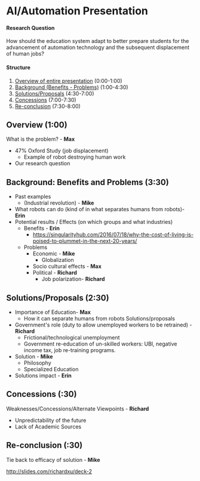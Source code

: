 # AI/Automation Presentation

#### Research Question
How should the education system adapt to better prepare students for the advancement of automation technology and the subsequent displacement of human jobs?

#### Structure
1. [Overview of entire presentation](#overview) (0:00-1:00)
2. [Background (Benefits - Problems)](#background) (1:00-4:30)
2. [Solutions/Proposals](#solutions/proposals) (4:30-7:00)
3. [Concessions](#concessions) (7:00-7:30)
4. [Re-conclusion](#re-conclusion) (7:30-8:00)

## Overview (1:00)
What is the problem? - **Max**
* 47%  Oxford Study (job displacement)
  * Example of robot destroying human work
* Our research question

## Background: Benefits and Problems (3:30)
* Past examples
  * (Industrial revolution) - **Mike**
* What robots can do (kind of in what separates humans from robots)- **Erin**
* Potential results / Effects (on which groups and what industries)
  * Benefits - **Erin**
    * https://singularityhub.com/2016/07/18/why-the-cost-of-living-is-poised-to-plummet-in-the-next-20-years/
  * Problems
    * Economic - **Mike**
      * Globalization
    * Socio cultural effects - **Max**
    * Political - **Richard**
      * Job polarization- **Richard**

## Solutions/Proposals (2:30)
* Importance of Education- **Max**
  * How it can separate humans from robots
Solutions/proposals
* Government's role (duty to allow unemployed workers to be retrained) - **Richard**
  * Frictional/technological unemployment
  * Government re-education of un-skilled workers: UBI, negative income tax, job re-training programs.
* Solution - **Mike**
  * Philosophy
  * Specialized Education
* Solutions impact - **Erin**

## Concessions (:30)
Weaknesses/Concessions/Alternate Viewpoints - **Richard**
* Unpredictability of the future
* Lack of Academic Sources

## Re-conclusion (:30)
Tie back to efficacy of solution - **Mike**

http://slides.com/richardxu/deck-2
